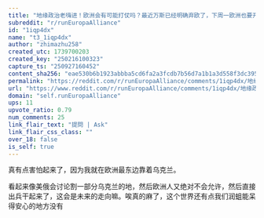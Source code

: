 ```yaml
---
title: "地缘政治老嗨进！欧洲会有可能打仗吗？最近万斯已经明确弃欧了，下周一欧洲也要开会讨论组建欧洲联军"
subreddit: "r/runEuropaAlliance"
id: "1iqp4dx"
name: "t3_1iqp4dx"
author: "zhimazhu258"
created_utc: 1739700203
created_key: "250216100323"
capture_ts: "250927160452"
content_sha256: "eae530b6b1923abbba5cd6fa2a3fcdb7b56d7a1b1a3d558f3dc395570bd0ea71"
permalink: "https://reddit.com/r/runEuropaAlliance/comments/1iqp4dx/地缘政治老嗨进欧洲会有可能打仗吗最近万斯已经明确弃欧了下周一欧洲也要开会讨论组建欧洲联军/"
url: "https://www.reddit.com/r/runEuropaAlliance/comments/1iqp4dx/地缘政治老嗨进欧洲会有可能打仗吗最近万斯已经明确弃欧了下周一欧洲也要开会讨论组建欧洲联军/"
domain: "self.runEuropaAlliance"
ups: 11
upvote_ratio: 0.79
num_comments: 25
link_flair_text: "提問 | Ask"
link_flair_css_class: ""
over_18: false
is_self: true
---
```


真有点害怕起来了，因为我就在欧洲最东边靠着乌克兰。

看起来像美俄会讨论割一部分乌克兰的地，然后欧洲人又绝对不会允许，然后直接出兵干起来了，这会是未来的走向嘛。唉真的麻了，这个世界还有点我们润蛆能呆得安心的地方没有
